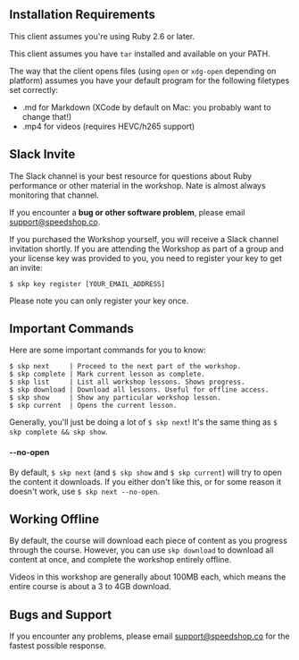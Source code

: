 ## Installation Requirements

This client assumes you're using Ruby 2.6 or later.

This client assumes you have `tar` installed and available on your PATH.

The way that the client opens files (using `open` or `xdg-open` depending on platform) assumes you have your default program for the following filetypes set correctly:

* .md for Markdown (XCode by default on Mac: you probably want to change that!)
* .mp4 for videos (requires HEVC/h265 support)

## Slack Invite

The Slack channel is your best resource for questions about Ruby performance
or other material in the workshop. Nate is almost always monitoring that channel.

If you encounter a **bug or other software problem**, please email support@speedshop.co.

If you purchased the Workshop yourself, you will receive a Slack channel invitation
shortly. If you are attending the Workshop as part of a group and your license key
was provided to you, you need to register your key to get an invite:

```
$ skp key register [YOUR_EMAIL_ADDRESS]
```

Please note you can only register your key once.

## Important Commands

Here are some important commands for you to know:

```
$ skp next     | Proceed to the next part of the workshop.
$ skp complete | Mark current lesson as complete.
$ skp list     | List all workshop lessons. Shows progress.
$ skp download | Download all lessons. Useful for offline access.
$ skp show     | Show any particular workshop lesson.
$ skp current  | Opens the current lesson.
```

Generally, you'll just be doing a lot of `$ skp next`! It's the same thing as `$ skp complete && skp show`.

#### --no-open

By default, `$ skp next` (and `$ skp show` and `$ skp current`) will try to open the content it downloads. If you
either don't like this, or for some reason it doesn't work, use `$ skp next --no-open`.

## Working Offline

By default, the course will download each piece of content as you progress through
the course. However, you can use `skp download` to download all content
at once, and complete the workshop entirely offline.

Videos in this workshop are generally about 100MB each, which means the entire
course is about a 3 to 4GB download.

## Bugs and Support

If you encounter any problems, please email support@speedshop.co for the fastest possible response.

